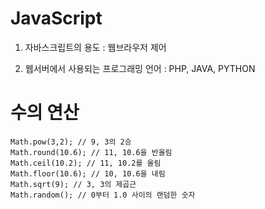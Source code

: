 # JavaScript
1. 자바스크립트의 용도 : 웹브라우저 제어

2. 웹서버에서 사용되는 프로그래밍 언어 : PHP, JAVA, PYTHON

# 수의 연산
 	Math.pow(3,2); // 9, 3의 2승 
	Math.round(10.6); // 11, 10.6을 반올림
	Math.ceil(10.2); // 11, 10.2를 올림
	Math.floor(10.6); // 10, 10.6을 내림
	Math.sqrt(9); // 3, 3의 제곱근
	Math.random(); // 0부터 1.0 사이의 랜덤한 숫자


	  
